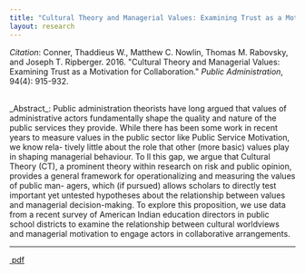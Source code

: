 ```yaml
---
title: "Cultural Theory and Managerial Values: Examining Trust as a Motivation for Collaboration"
layout: research
---
```


_Citation_: Conner, Thaddieus W., Matthew C. Nowlin, Thomas M. Rabovsky, and Joseph T. Ripberger. 2016. "Cultural Theory and Managerial Values: Examining Trust as a Motivation for Collaboration." _Public Administration_, 94(4): 915-932.

<br />
_Abstract_: Public administration theorists have long argued that values of administrative actors fundamentally shape the quality and nature of the public services they provide. While there has been some work in recent years to measure values in the public sector like Public Service Motivation, we know rela- tively little about the role that other (more basic) values play in shaping managerial behaviour. To  ll this gap, we argue that Cultural Theory (CT), a prominent theory within research on risk and public opinion, provides a general framework for operationalizing and measuring the values of public man- agers, which (if pursued) allows scholars to directly test important yet untested hypotheses about the relationship between values and managerial decision-making. To explore this proposition, we use data from a recent survey of American Indian education directors in public school districts to examine the relationship between cultural worldviews and managerial motivation to engage actors in collaborative arrangements.

<hr class="separator">

<p><a href="{{ site.url }}/files/pa2016.pdf"><i class="fa fa-file-pdf-o"></i>&nbsp;pdf</a></p>
